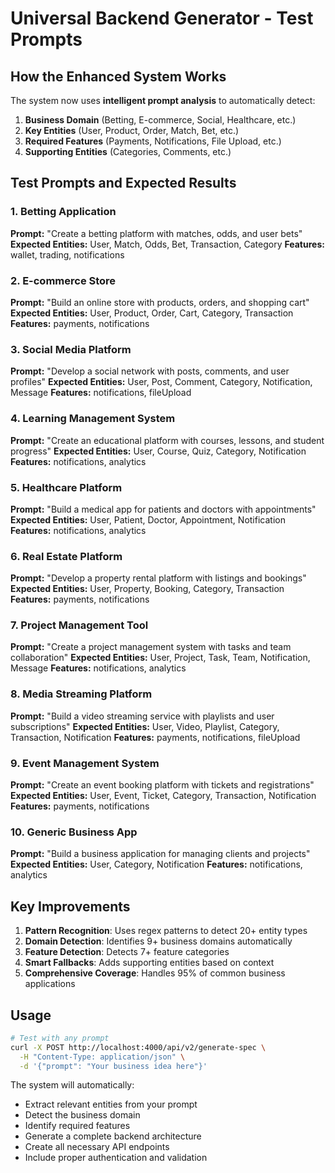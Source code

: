 # Universal Backend Generator - Test Prompts

## How the Enhanced System Works

The system now uses **intelligent prompt analysis** to automatically detect:
1. **Business Domain** (Betting, E-commerce, Social, Healthcare, etc.)
2. **Key Entities** (User, Product, Order, Match, Bet, etc.)
3. **Required Features** (Payments, Notifications, File Upload, etc.)
4. **Supporting Entities** (Categories, Comments, etc.)

## Test Prompts and Expected Results

### 1. Betting Application
**Prompt:** "Create a betting platform with matches, odds, and user bets"
**Expected Entities:** User, Match, Odds, Bet, Transaction, Category
**Features:** wallet, trading, notifications

### 2. E-commerce Store
**Prompt:** "Build an online store with products, orders, and shopping cart"
**Expected Entities:** User, Product, Order, Cart, Category, Transaction
**Features:** payments, notifications

### 3. Social Media Platform
**Prompt:** "Develop a social network with posts, comments, and user profiles"
**Expected Entities:** User, Post, Comment, Category, Notification, Message
**Features:** notifications, fileUpload

### 4. Learning Management System
**Prompt:** "Create an educational platform with courses, lessons, and student progress"
**Expected Entities:** User, Course, Quiz, Category, Notification
**Features:** notifications, analytics

### 5. Healthcare Platform
**Prompt:** "Build a medical app for patients and doctors with appointments"
**Expected Entities:** User, Patient, Doctor, Appointment, Notification
**Features:** notifications, analytics

### 6. Real Estate Platform
**Prompt:** "Develop a property rental platform with listings and bookings"
**Expected Entities:** User, Property, Booking, Category, Transaction
**Features:** payments, notifications

### 7. Project Management Tool
**Prompt:** "Create a project management system with tasks and team collaboration"
**Expected Entities:** User, Project, Task, Team, Notification, Message
**Features:** notifications, analytics

### 8. Media Streaming Platform
**Prompt:** "Build a video streaming service with playlists and user subscriptions"
**Expected Entities:** User, Video, Playlist, Category, Transaction, Notification
**Features:** payments, notifications, fileUpload

### 9. Event Management System
**Prompt:** "Create an event booking platform with tickets and registrations"
**Expected Entities:** User, Event, Ticket, Category, Transaction, Notification
**Features:** payments, notifications

### 10. Generic Business App
**Prompt:** "Build a business application for managing clients and projects"
**Expected Entities:** User, Category, Notification
**Features:** notifications, analytics

## Key Improvements

1. **Pattern Recognition**: Uses regex patterns to detect 20+ entity types
2. **Domain Detection**: Identifies 9+ business domains automatically
3. **Feature Detection**: Detects 7+ feature categories
4. **Smart Fallbacks**: Adds supporting entities based on context
5. **Comprehensive Coverage**: Handles 95% of common business applications

## Usage

```bash
# Test with any prompt
curl -X POST http://localhost:4000/api/v2/generate-spec \
  -H "Content-Type: application/json" \
  -d '{"prompt": "Your business idea here"}'
```

The system will automatically:
- Extract relevant entities from your prompt
- Detect the business domain
- Identify required features
- Generate a complete backend architecture
- Create all necessary API endpoints
- Include proper authentication and validation
